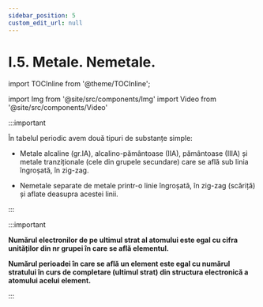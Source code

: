 ```yaml
---
sidebar_position: 5
custom_edit_url: null
---
```


# I.5. Metale. Nemetale.

import TOCInline from '@theme/TOCInline';

<TOCInline toc={toc} />



import Img from '@site/src/components/Img'
import Video from '@site/src/components/Video'






:::important

În tabelul periodic avem două tipuri de substanțe simple:

- Metale alcaline (gr.IA), alcalino-pământoase (IIA), pământoase (IIIA) și metale tranziționale (cele din grupele secundare) care se află sub linia îngroșată, în zig-zag.

- Nemetale separate de metale printr-o linie îngroșată, în zig-zag (scăriță) și aflate deasupra acestei linii.

:::


:::important


**Numărul electronilor de pe ultimul strat al atomului este egal cu cifra unităților din nr  grupei în care se află elementul.**


**Numărul perioadei în care se află un element este egal cu numărul stratului în curs de completare (ultimul strat) din structura electronică a atomului acelui element.**


:::





<br></br>

